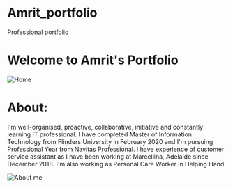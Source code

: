 # Amrit_portfolio
Professional portfolio

# Welcome to Amrit's Portfolio
![Home](https://github.com/Amritsandhu95/Amrit_portfolio/blob/main/Images/cabin.png)


# About:
I'm well-organised, proactive, collaborative, initiative and constantly learning IT professional. I have completed Master of Information Technology from Flinders University in February 2020 and I'm pursuing Professional Year from Navitas Professional.
I have experience of customer service assistant as I have been working at Marcellina, Adelaide since December 2018. I'm also working as Personal Care Worker in Helping Hand.

![About me](https://github.com/Amritsandhu95/Amrit_portfolio/blob/main/Images/about%20me.png)


